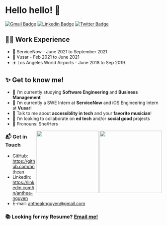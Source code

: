 # Hello hello! 👋

[![Gmail Badge](https://img.shields.io/badge/-antheaknguyen@gmail.com-c14438?style=flat&logo=Gmail&logoColor=white)](mailto:antheaknguyen@gmail.com "Connect via Email")
[![Linkedin Badge](https://img.shields.io/badge/-Anthea%20Nguyen-0072b1?style=flat&logo=Linkedin&logoColor=white)](https://www.linkedin.com/in/anthea-nguyen/ "Connect on LinkedIn")
[![Twitter Badge](https://img.shields.io/badge/-@_anthean-00acee?style=flat&logo=Twitter&logoColor=white)](https://twitter.com/intent/follow?screen_name=_anthean "Follow on Twitter")


<!-- Hello, my name is Anthea (Ann-thee-uh) Nguyen, a rising senior studying Software Engineering and Business Management at [University of California, Irvine](https://www.ics.uci.edu/)!  -->

## 👨‍💻 Work Experience 
- 📝 ServiceNow - June 2021 to September 2021
- 🎥 Vusar - Feb 2021 to June 2021 
-  ✈️ Los Angeles World Airports - June 2018 to Sep 2019

## ✨ Get to know me!
- 🔭  I’m currently studying **Software Engineering** and **Business Management** <!-- - at UC Irvine! (zot zot) -->
- 🌱  I’m currently a SWE Intern at **ServiceNow** and iOS Engineering Intern at **Vusar**!
- 💬  Talk to me about **accessiblity in tech** and your **favorite musician**!
- 👯  I’m looking to collaborate on **ed tech** and/or **social good** projects
- 🧃  Pronouns: She/Hers

<img align='right' src='https://c.tenor.com/5C811jOACN4AAAAj/cute-dog.gif' width='200"'>
<img align='right' src='https://media3.giphy.com/media/l4FGI8GoTL7N4DsyI/giphy.gif' width='200"'>


<!-- https://media.giphy.com/media/bcKmIWkUMCjVm/giphy.gif -->
### 📬 Get in Touch

- GitHub: https://github.com/anthean
- LinkedIn: https://linkedin.com/in/anthea-nguyen
- E-mail: antheaknguyen@gmail.com

### 📚 Looking for my Resume? [Email me!](mailto:antheaknguyen@gmail.com)


<!--
**anthean/anthean** is a ✨ _special_ ✨ repository because its `README.md` (this file) appears on your GitHub profile.
![Anthea's github stats](https://github-readme-stats.vercel.app/api?username=anthean&show_icons=true&hide_border=true)
![Profile last updated](https://img.shields.io/github/last-commit/anthean/anthean/master?label=Last%20updated&style=flat)

Here are some ideas to get you started:

- 🔭 I’m currently working on ...
- 🌱 I’m currently learning ...
- 👯 I’m looking to collaborate on ...
- 🤔 I’m looking for help with ...
- 💬 Ask me about ...
- 📫 How to reach me: ...
- 😄 Pronouns: ...
- ⚡ Fun fact: ...
-->
